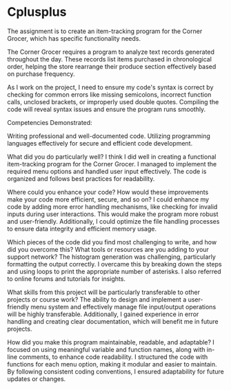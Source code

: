 # Cplusplus
The assignment is to create an item-tracking program for the Corner Grocer, which has specific functionality needs.

The Corner Grocer requires a program to analyze text records generated throughout the day. These records list items purchased in chronological order, helping the store rearrange their produce section effectively based on purchase frequency.

As I work on the project, I need to ensure my code's syntax is correct by checking for common errors like missing semicolons, incorrect function calls, unclosed brackets, or improperly used double quotes. Compiling the code will reveal syntax issues and ensure the program runs smoothly.

Competencies Demonstrated:

Writing professional and well-documented code.
Utilizing programming languages effectively for secure and efficient code development.

What did you do particularly well?
I think I did well in creating a functional item-tracking program for the Corner Grocer. I managed to implement the required menu options and handled user input effectively. The code is organized and follows best practices for readability.

Where could you enhance your code? How would these improvements make your code more efficient, secure, and so on?
I could enhance my code by adding more error handling mechanisms, like checking for invalid inputs during user interactions. This would make the program more robust and user-friendly. Additionally, I could optimize the file handling processes to ensure data integrity and efficient memory usage.

Which pieces of the code did you find most challenging to write, and how did you overcome this? What tools or resources are you adding to your support network?
The histogram generation was challenging, particularly formatting the output correctly. I overcame this by breaking down the steps and using loops to print the appropriate number of asterisks. I also referred to online forums and tutorials for insights.

What skills from this project will be particularly transferable to other projects or course work?
The ability to design and implement a user-friendly menu system and effectively manage file input/output operations will be highly transferable. Additionally, I gained experience in error handling and creating clear documentation, which will benefit me in future projects.

How did you make this program maintainable, readable, and adaptable?
I focused on using meaningful variable and function names, along with in-line comments, to enhance code readability. I structured the code with functions for each menu option, making it modular and easier to maintain. By following consistent coding conventions, I ensured adaptability for future updates or changes.
